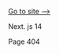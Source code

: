 [Go to site -->]([https://lease-cars-henna.vercel.app/](https://uiuxer.vercel.app/))

Next. js 14

Page 404


